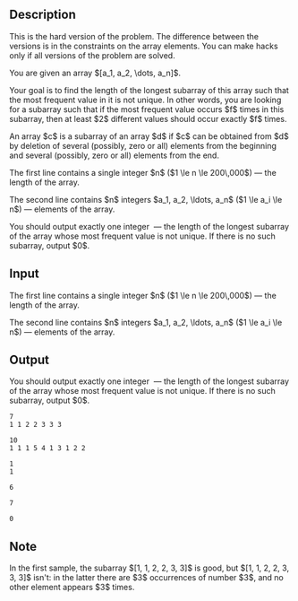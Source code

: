 ## Description

<div><p><span class="tex-font-style-bf">This is the hard version of the problem. The difference between the versions is in the constraints on the array elements. You can make hacks only if all versions of the problem are solved.</span></p><p>You are given an array $[a_1, a_2, \dots, a_n]$. </p><p>Your goal is to find the length of the longest subarray of this array such that the most frequent value in it is <span class="tex-font-style-bf">not</span> unique. In other words, you are looking for a subarray such that if the most frequent value occurs $f$ times in this subarray, then at least $2$ different values should occur exactly $f$ times.</p><p>An array $c$ is a subarray of an array $d$ if $c$ can be obtained from $d$ by deletion of several (possibly, zero or all) elements from the beginning and several (possibly, zero or all) elements from the end.</p></div><div class="input-specification"><p>The first line contains a single integer $n$ ($1 \le n \le 200\,000$)&nbsp;— the length of the array.</p><p>The second line contains $n$ integers $a_1, a_2, \ldots, a_n$ ($1 \le a_i \le n$)&nbsp;— elements of the array.</p></div><div class="output-specification"><p>You should output exactly one integer &nbsp;— the length of the longest subarray of the array whose most frequent value is not unique. If there is no such subarray, output $0$.</p></div>

## Input

<p>The first line contains a single integer $n$ ($1 \le n \le 200\,000$)&nbsp;— the length of the array.</p><p>The second line contains $n$ integers $a_1, a_2, \ldots, a_n$ ($1 \le a_i \le n$)&nbsp;— elements of the array.</p>

## Output

<p>You should output exactly one integer &nbsp;— the length of the longest subarray of the array whose most frequent value is not unique. If there is no such subarray, output $0$.</p>





```input1
7
1 1 2 2 3 3 3
```




```input2
10
1 1 1 5 4 1 3 1 2 2
```




```input3
1
1
```




```output1
6
```




```output2
7
```




```output3
0
```



## Note

<p>In the first sample, the subarray $[1, 1, 2, 2, 3, 3]$ is good, but $[1, 1, 2, 2, 3, 3, 3]$ isn't: in the latter there are $3$ occurrences of number $3$, and no other element appears $3$ times.</p>
